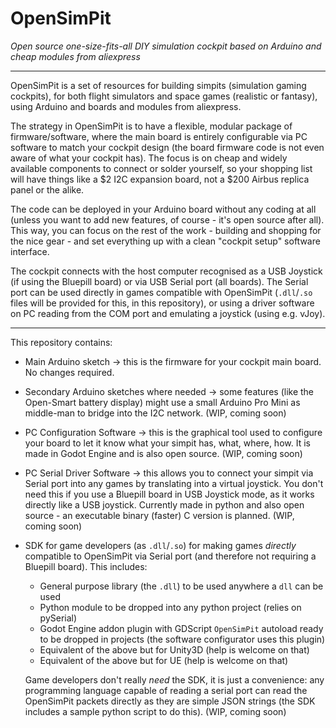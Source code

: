 # OpenSimPit

_Open source one-size-fits-all DIY simulation cockpit based on Arduino and cheap modules from aliexpress_

----

OpenSimPit is a set of resources for building simpits (simulation gaming cockpits), for both flight simulators and space games (realistic or fantasy), using Arduino and boards and modules from aliexpress.

The strategy in OpenSimPit is to have a flexible, modular package of firmware/software, where the main board is entirely configurable via PC software to match your cockpit design (the board firmware code is not even aware of what your cockpit has). The focus is on cheap and widely available components to connect or solder yourself, so your shopping list will have things like a $2 I2C expansion board, not a $200 Airbus replica panel or the alike. 

The code can be deployed in your Arduino board without any coding at all (unless you want to add new features, of course - it's open source after all). This way, you can focus on the rest of the work - building and shopping for the nice gear - and set everything up with a clean "cockpit setup" software interface.

The cockpit connects with the host computer recognised as a USB Joystick (if using the Bluepill board) or via USB Serial port (all boards). The Serial port can be used directly in games compatible with OpenSimPit (``.dll``/``.so`` files will be provided for this, in this repository), or using a driver software on PC reading from the COM port and emulating a joystick (using e.g. vJoy).

----

This repository contains:

  - Main Arduino sketch -> this is the firmware for your cockpit main board. No changes required.

  - Secondary Arduino sketches where needed -> some features (like the Open-Smart battery display) might use a small Arduino Pro Mini as middle-man to bridge into the I2C network. (WIP, coming soon)
  
  - PC Configuration Software -> this is the graphical tool used to configure your board to let it know what your simpit has, what, where, how. It is made in Godot Engine and is also open source. (WIP, coming soon)
  
  - PC Serial Driver Software -> this allows you to connect your simpit via Serial port into any games by translating into a virtual joystick. You don't need this if you use a Bluepill board in USB Joystick mode, as it works directly like a USB joystick. Currently made in python and also open source - an executable binary (faster) C version is planned. (WIP, coming soon)
  
  - SDK for game developers (as ``.dll``/``.so``) for making games _directly_ compatible to OpenSimPit via Serial port (and therefore not requiring a Bluepill board). This includes:
    - General purpose library (the ``.dll``) to be used anywhere a ``dll`` can be used
    - Python module to be dropped into any python project (relies on pySerial)
    - Godot Engine addon plugin with GDScript `OpenSimPit` autoload ready to be dropped in projects (the software configurator uses this plugin)
    - Equivalent of the above but for Unity3D (help is welcome on that)
    - Equivalent of the above but for UE (help is welcome on that)
    
    Game developers don't really _need_ the SDK, it is just a convenience: any programming language capable of reading a serial port can read the OpenSimPit packets directly as they are simple JSON strings (the SDK includes a sample python script to do this). (WIP, coming soon)